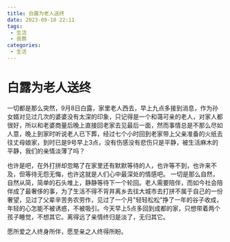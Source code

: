 ```yaml
---
title: 白露为老人送终
date: 2023-09-10 22:11
tags:
 - 生活
 - 丧葬
categories:
 - 生活
---
```


# 白露为老人送终

一切都是那么突然，9月8日白露，家里老人西去，早上九点多接到消息，作为孙女婿对见过几次的婆婆没有太深的印象，只记得是一个和蔼可亲的老人，对家人都很好，所以和老婆商量后晚上直接回老家去见最后一面，然而事情总是不那么尽如人意，晚上到家时听说老人已下葬，经过七个小时回到老家带上父亲准备的火纸去往丈母娘家，到时已是9号早上3点，没有伤感没有悲伤只是平静，被生活麻木的平静，我们的亲情淡薄了吗？

也许是吧，在外打拼却忽略了在家里还有默默等待的人，也许等不到，也许来不及，但等待无怨无悔，也许这就是人们心中最深处的情感吧。
一切是那么自然，自然从简，简单的石头堆上，静静等待下一个轮回。老人需要陪伴，而如今社会陪伴成了最奢侈的事，为了生活不得不背井离乡去往大城市去打拼不属于自己的一份奢望，见过了父辈辛苦务农劳作，见过了一个月"轻轻松松"挣了一年的谷子收成，年轻的心怎能不被诱惑，不被吸引。今天早上5点多回到成都的家，只想带着两个孩子睡觉，不想其它。离得远了亲情终归是淡了，无归其它。


愿所爱之人终身所伴，愿至亲之人终得所盼。
